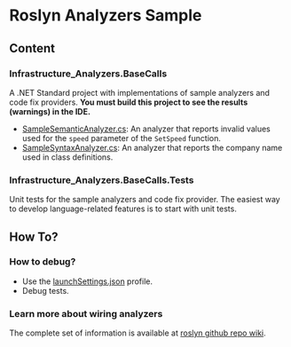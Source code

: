 # Roslyn Analyzers Sample

## Content
### Infrastructure_Analyzers.BaseCalls
A .NET Standard project with implementations of sample analyzers and code fix providers.
**You must build this project to see the results (warnings) in the IDE.**

- [SampleSemanticAnalyzer.cs](SampleSemanticAnalyzer.cs): An analyzer that reports invalid values used for the `speed` parameter of the `SetSpeed` function.
- [SampleSyntaxAnalyzer.cs](SampleSyntaxAnalyzer.cs): An analyzer that reports the company name used in class definitions.

### Infrastructure_Analyzers.BaseCalls.Tests
Unit tests for the sample analyzers and code fix provider. The easiest way to develop language-related features is to start with unit tests.

## How To?
### How to debug?
- Use the [launchSettings.json](Properties/launchSettings.json) profile.
- Debug tests.

### Learn more about wiring analyzers
The complete set of information is available at [roslyn github repo wiki](https://github.com/dotnet/roslyn/blob/main/docs/wiki/README.md).